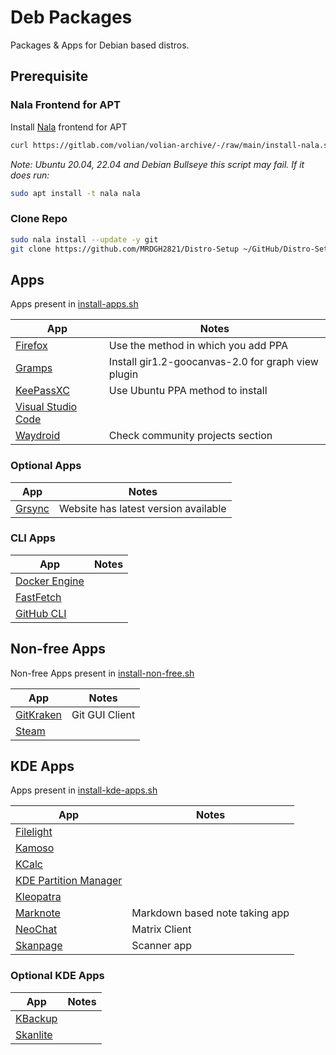 # Deb Packages

Packages & Apps for Debian based distros.

## Prerequisite

### Nala Frontend for APT

Install [Nala](https://gitlab.com/volian/nala/-/wikis/Installation) frontend for APT

```bash
curl https://gitlab.com/volian/volian-archive/-/raw/main/install-nala.sh | bash
```

_Note: Ubuntu 20.04, 22.04 and Debian Bullseye this script may fail._
_If it does run:_

```bash
sudo apt install -t nala nala
```

### Clone Repo

```bash
sudo nala install --update -y git
git clone https://github.com/MRDGH2821/Distro-Setup ~/GitHub/Distro-Setup
```

## Apps

Apps present in [install-apps.sh](./install-apps.sh)

| App                                                                                                      | Notes                                              |
| -------------------------------------------------------------------------------------------------------- | -------------------------------------------------- |
| [Firefox](https://support.mozilla.org/en-US/kb/install-firefox-linux)                                    | Use the method in which you add PPA                |
| [Gramps](https://gramps-project.org/wiki/index.php/Installing_Gramps_for_Linux_computers#Debian_package) | Install gir1.2-goocanvas-2.0 for graph view plugin |
| [KeePassXC](https://keepassxc.org/download/#linux)                                                       | Use Ubuntu PPA method to install                   |
| [Visual Studio Code](https://code.visualstudio.com/docs/?dv=linux64_deb)                                 |                                                    |
| [Waydroid](https://docs.waydro.id/usage/install-on-desktops#ubuntu-debian-and-derivatives)               | Check community projects section                   |

### Optional Apps

| App                                                  | Notes                                |
| ---------------------------------------------------- | ------------------------------------ |
| [Grsync](https://www.opbyte.it/grsync/download.html) | Website has latest version available |

### CLI Apps

| App                                                                       | Notes |
|---------------------------------------------------------------------------|-------|
| [Docker Engine](https://docs.docker.com/engine/install/ubuntu/)           |       |
| [FastFetch](https://github.com/fastfetch-cli/fastfetch)                   |       |
| [GitHub CLI](https://github.com/cli/cli/blob/trunk/docs/install_linux.md) |       |

## Non-free Apps

Non-free Apps present in [install-non-free.sh](./install-non-free.sh)

| App                                                       | Notes          |
| --------------------------------------------------------- | -------------- |
| [GitKraken](https://www.gitkraken.com/download/linux-deb) | Git GUI Client |
| [Steam](https://store.steampowered.com/about/download)    |                |

## KDE Apps

Apps present in [install-kde-apps.sh](./install-kde-apps.sh)

| App                                                             | Notes                          |
| --------------------------------------------------------------- | ------------------------------ |
| [Filelight](https://apps.kde.org/filelight/)                    |                                |
| [Kamoso](https://apps.kde.org/kamoso/)                          |                                |
| [KCalc](https://apps.kde.org/kcalc/)                            |                                |
| [KDE Partition Manager](https://apps.kde.org/partitionmanager/) |                                |
| [Kleopatra](https://apps.kde.org/kleopatra/)                    |                                |
| [Marknote](https://flathub.org/apps/org.kde.marknote)           | Markdown based note taking app |
| [NeoChat](https://flathub.org/apps/org.kde.neochat)             | Matrix Client                  |
| [Skanpage](https://flathub.org/apps/org.kde.skanpage)           | Scanner app                    |

### Optional KDE Apps

| App                                        | Notes |
| ------------------------------------------ | ----- |
| [KBackup](https://apps.kde.org/kbackup/)   |       |
| [Skanlite](https://apps.kde.org/skanlite/) |       |
